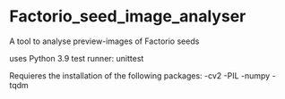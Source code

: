 # Factorio_seed_image_analyser
A tool to analyse preview-images of Factorio seeds

uses Python 3.9 
test runner: unittest

Requieres the installation of the following packages:
-cv2
-PIL
-numpy
-tqdm

